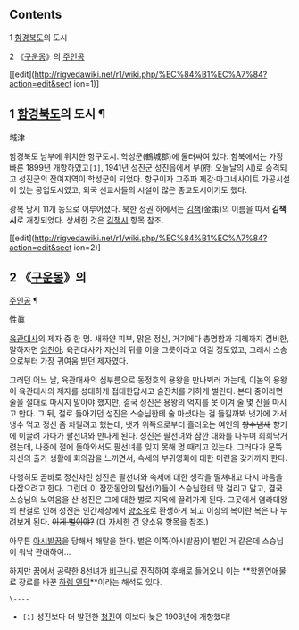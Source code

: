 ## Contents

    

1 [함경북도](%ED%95%A8%EA%B2%BD%EB%B6%81%EB%8F%84.md)의 도시

2 《[구운몽](%EA%B5%AC%EC%9A%B4%EB%AA%BD.md)》의
[주인공](%EC%A3%BC%EC%9D%B8%EA%B3%B5.md)

[[edit](http://rigvedawiki.net/r1/wiki.php/%EC%84%B1%EC%A7%84?action=edit&sect
ion=1)]

## 1 [함경북도](%ED%95%A8%EA%B2%BD%EB%B6%81%EB%8F%84.md)의 도시 ¶

城津

  

함경북도 남부에 위치한 항구도시. 학성군(鶴城郡)에 둘러싸여 있다. 함북에서는 가장 빠른 1899년 개항하였고`[1]`, 1941년 성진군
성진읍에서 부(府: 오늘날의 시)로 승격되고 성진군의 잔여지역이 학성군이 되었다. 항구이자 고주파 제강·마그네사이트 가공시설이 있는
공업도시였고, 외국 선교사들의 시설이 많은 종교도시이기도 했다.

  

광복 당시 11개 동으로 이루어졌다. 북한 정권 하에서는 [김책](%EA%B9%80%EC%B1%85.md)(金策)의 이름을 따서
**김책시**로 개칭되었다. 상세한 것은 [김책시](%EA%B9%80%EC%B1%85%EC%8B%9C.md) 항목 참조.

[[edit](http://rigvedawiki.net/r1/wiki.php/%EC%84%B1%EC%A7%84?action=edit&sect
ion=2)]

## 2 《[구운몽](%EA%B5%AC%EC%9A%B4%EB%AA%BD.md)》의
[주인공](%EC%A3%BC%EC%9D%B8%EA%B3%B5.md) ¶

性眞

  

[육관대사](%EC%9C%A1%EA%B4%80%EB%8C%80%EC%82%AC.md)의 제자 중 한 명. 새하얀 피부, 맑은 정신,
거기에다 총명함과 지혜까지 겸비한, 말하자면 [엄친아](%EC%97%84%EC%B9%9C%EC%95%84.md). 육관대사가 자신의
뒤를 이을 그릇이라고 여길 정도였고, 그래서 스승으로부터 가장 귀여움 받던 제자였다.

  

그러던 어느 날, 육관대사의 심부름으로 동정호의 용왕을 만나뵈러 가는데, 이놈의 용왕이 육관대사의 제자를 성대하게 접대한답시고 술잔치를
거하게 벌린다. 본디 중이라면 술을 절대로 마시지 말아야 했지만, 결국 성진은 용왕의 억지를 못 이겨 술 몇 잔을 마시고 만다. 그 뒤,
절로 돌아가던 성진은 스승님한테 술 마셨다는 걸 들킬까봐 냇가에 가서 냉수 먹고 정신 좀 차릴려고 했는데, 냇가 위쪽으로부터 흘러오는 여인의
<del>향수냄새</del> 향기에 이끌려 가다가 팔선녀와 만나게 된다. 성진은 팔선녀와 잠깐 대화를 나누며 희희닥거렸는데, 나중에 절에
돌아와서도 팔선녀를 잊지 못해 멍 때리고 있는다. 그러다가 문뜩 자신의 출가 생활에 회의감을 느끼면서, 속세의 부귀영화에 대한 미련을
갖기까지 한다.

  

다행히도 곧바로 정신차린 성진은 팔선녀와 속세에 대한 생각을 떨쳐내고 다시 마음을 다잡으려고 한다. 그런데 이 잠깐동안의 탈선(?)들이
스승님한테 딱 걸리고 말고, 결국 스승님의 노여움을 산 성진은 그에 대한 벌로 지옥에 끌려가게 된다. 그곳에서 염라대왕의 판결로 인해 성진은
인간세상에서 [양소유](%EC%96%91%EC%86%8C%EC%9C%A0.md)로 환생하게 되고 이상의 복이란 복은 다 누려보게 된다.
<del>이게 벌이야?</del> (더 자세한 건 양소유 항목을 참조.)

  

아무튼 [아시발꿈](%EC%95%84%EC%8B%9C%EB%B0%9C%EA%BF%88.md)을 당해서 해탈을 한다. 벌은
이쪽(아시발꿈)이 벌인 거 같은데 스승님이 워낙 관대하여...

  

하지만 꿈에서 공략한 8선녀가 [비구니](%EB%B9%84%EA%B5%AC%EB%8B%88.md)로 전직하여 후배로 들어오니 이는
**학원연애물로 장르를 바꾼 [하렘 엔딩](%ED%95%98%EB%A0%98%20%EC%97%94%EB%94%A9.md)**이라는
해석도 있다.

`\----`

  * `[1]` 성진보다 더 발전한 [청진](%EC%B2%AD%EC%A7%84.md)이 이보다 늦은 1908년에 개항했다!

